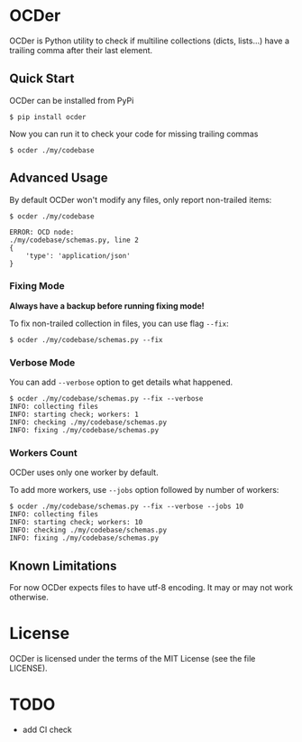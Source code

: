 # OCDer

OCDer is Python utility to check if multiline collections (dicts, lists...)
have a trailing comma after their last element.


## Quick Start

OCDer can be installed from PyPi

```
$ pip install ocder
```

Now you can run it to check your code for missing trailing commas

```
$ ocder ./my/codebase
```

## Advanced Usage

By default OCDer won't modify any files, only report non-trailed items:

```
$ ocder ./my/codebase

ERROR: OCD node:
./my/codebase/schemas.py, line 2
{
    'type': 'application/json'
}
```

### Fixing Mode

**Always have a backup before running fixing mode!**


To fix non-trailed collection in files, you can use flag `--fix`:

```
$ ocder ./my/codebase/schemas.py --fix
```

### Verbose Mode

You can add `--verbose` option to get details what happened.

```
$ ocder ./my/codebase/schemas.py --fix --verbose
INFO: collecting files
INFO: starting check; workers: 1
INFO: checking ./my/codebase/schemas.py
INFO: fixing ./my/codebase/schemas.py
```

### Workers Count

OCDer uses only one worker by default.

To add more workers, use `--jobs` option followed by number of workers:

```
$ ocder ./my/codebase/schemas.py --fix --verbose --jobs 10
INFO: collecting files
INFO: starting check; workers: 10
INFO: checking ./my/codebase/schemas.py
INFO: fixing ./my/codebase/schemas.py
```

## Known Limitations

For now OCDer expects files to have utf-8 encoding. It may or may not work otherwise.

# License

OCDer is licensed under the terms of the MIT License (see the file LICENSE).


# TODO

- add CI check
